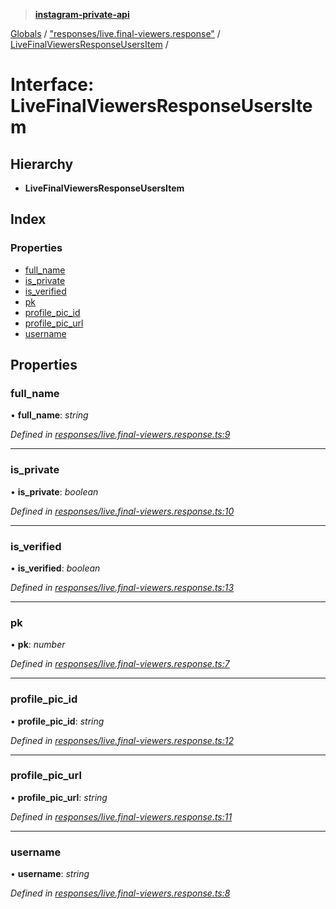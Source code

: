 > **[instagram-private-api](../README.md)**

[Globals](../globals.md) / ["responses/live.final-viewers.response"](../modules/_responses_live_final_viewers_response_.md) / [LiveFinalViewersResponseUsersItem](_responses_live_final_viewers_response_.livefinalviewersresponseusersitem.md) /

# Interface: LiveFinalViewersResponseUsersItem

## Hierarchy

* **LiveFinalViewersResponseUsersItem**

## Index

### Properties

* [full_name](_responses_live_final_viewers_response_.livefinalviewersresponseusersitem.md#full_name)
* [is_private](_responses_live_final_viewers_response_.livefinalviewersresponseusersitem.md#is_private)
* [is_verified](_responses_live_final_viewers_response_.livefinalviewersresponseusersitem.md#is_verified)
* [pk](_responses_live_final_viewers_response_.livefinalviewersresponseusersitem.md#pk)
* [profile_pic_id](_responses_live_final_viewers_response_.livefinalviewersresponseusersitem.md#profile_pic_id)
* [profile_pic_url](_responses_live_final_viewers_response_.livefinalviewersresponseusersitem.md#profile_pic_url)
* [username](_responses_live_final_viewers_response_.livefinalviewersresponseusersitem.md#username)

## Properties

###  full_name

• **full_name**: *string*

*Defined in [responses/live.final-viewers.response.ts:9](https://github.com/Nerixyz/instagram-private-api/blob/e5037ee/src/responses/live.final-viewers.response.ts#L9)*

___

###  is_private

• **is_private**: *boolean*

*Defined in [responses/live.final-viewers.response.ts:10](https://github.com/Nerixyz/instagram-private-api/blob/e5037ee/src/responses/live.final-viewers.response.ts#L10)*

___

###  is_verified

• **is_verified**: *boolean*

*Defined in [responses/live.final-viewers.response.ts:13](https://github.com/Nerixyz/instagram-private-api/blob/e5037ee/src/responses/live.final-viewers.response.ts#L13)*

___

###  pk

• **pk**: *number*

*Defined in [responses/live.final-viewers.response.ts:7](https://github.com/Nerixyz/instagram-private-api/blob/e5037ee/src/responses/live.final-viewers.response.ts#L7)*

___

###  profile_pic_id

• **profile_pic_id**: *string*

*Defined in [responses/live.final-viewers.response.ts:12](https://github.com/Nerixyz/instagram-private-api/blob/e5037ee/src/responses/live.final-viewers.response.ts#L12)*

___

###  profile_pic_url

• **profile_pic_url**: *string*

*Defined in [responses/live.final-viewers.response.ts:11](https://github.com/Nerixyz/instagram-private-api/blob/e5037ee/src/responses/live.final-viewers.response.ts#L11)*

___

###  username

• **username**: *string*

*Defined in [responses/live.final-viewers.response.ts:8](https://github.com/Nerixyz/instagram-private-api/blob/e5037ee/src/responses/live.final-viewers.response.ts#L8)*